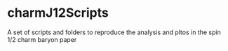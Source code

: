 # charmJ12Scripts
A set of scripts and folders to reproduce the analysis and pltos in the spin 1/2 charm baryon paper
